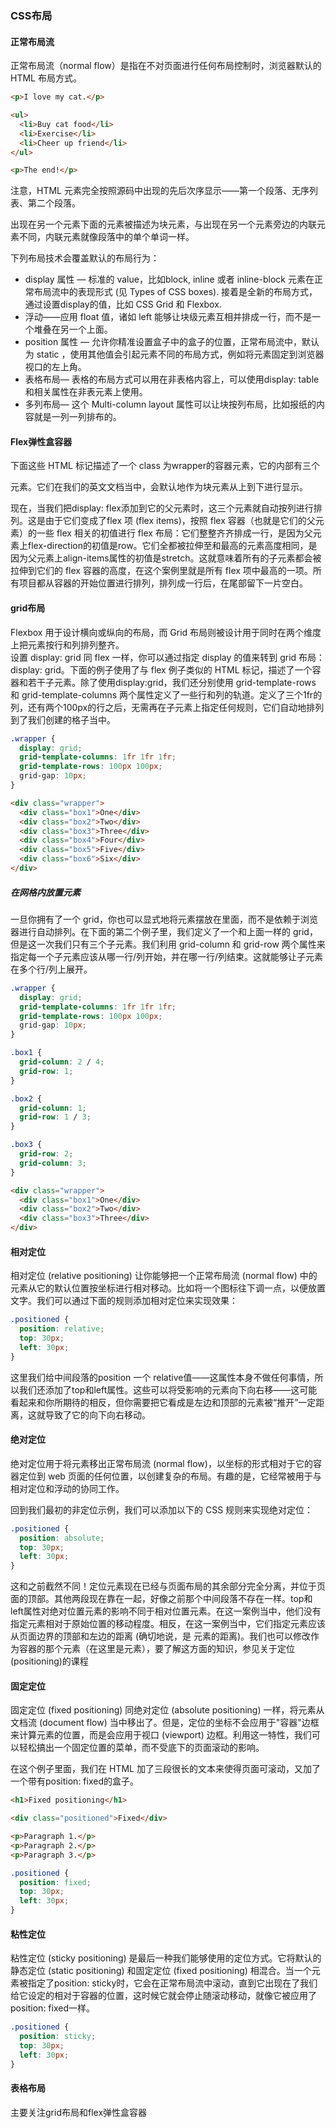 ### CSS布局
#### 正常布局流
正常布局流（normal flow）是指在不对页面进行任何布局控制时，浏览器默认的 HTML 布局方式。  
```html
<p>I love my cat.</p>

<ul>
  <li>Buy cat food</li>
  <li>Exercise</li>
  <li>Cheer up friend</li>
</ul>

<p>The end!</p>
```
注意，HTML 元素完全按照源码中出现的先后次序显示——第一个段落、无序列表、第二个段落。  

出现在另一个元素下面的元素被描述为块元素，与出现在另一个元素旁边的内联元素不同，内联元素就像段落中的单个单词一样。  

下列布局技术会覆盖默认的布局行为：  

* display 属性 — 标准的 value，比如block, inline 或者 inline-block 元素在正常布局流中的表现形式 (见 Types of CSS boxes). 接着是全新的布局方式，通过设置display的值，比如 CSS Grid 和 Flexbox.  
* 浮动——应用 float 值，诸如 left 能够让块级元素互相并排成一行，而不是一个堆叠在另一个上面。  
* position 属性 — 允许你精准设置盒子中的盒子的位置，正常布局流中，默认为 static ，使用其他值会引起元素不同的布局方式，例如将元素固定到浏览器视口的左上角。  
* 表格布局— 表格的布局方式可以用在非表格内容上，可以使用display: table和相关属性在非表元素上使用。  
* 多列布局— 这个 Multi-column layout 属性可以让块按列布局，比如报纸的内容就是一列一列排布的。  
#### Flex弹性盒容器
下面这些 HTML 标记描述了一个 class 为wrapper的容器元素，它的内部有三个<div>元素。它们在我们的英文文档当中，会默认地作为块元素从上到下进行显示。

现在，当我们把display: flex添加到它的父元素时，这三个元素就自动按列进行排列。这是由于它们变成了flex 项 (flex items)，按照 flex 容器（也就是它们的父元素）的一些 flex 相关的初值进行 flex 布局：它们整整齐齐排成一行，是因为父元素上flex-direction的初值是row。它们全都被拉伸至和最高的元素高度相同，是因为父元素上align-items属性的初值是stretch。这就意味着所有的子元素都会被拉伸到它们的 flex 容器的高度，在这个案例里就是所有 flex 项中最高的一项。所有项目都从容器的开始位置进行排列，排列成一行后，在尾部留下一片空白。
#### grid布局
Flexbox 用于设计横向或纵向的布局，而 Grid 布局则被设计用于同时在两个维度上把元素按行和列排列整齐。  
设置 display: grid
同 flex 一样，你可以通过指定 display 的值来转到 grid 布局：display: grid。下面的例子使用了与 flex 例子类似的 HTML 标记，描述了一个容器和若干子元素。除了使用display:grid，我们还分别使用 grid-template-rows 和 grid-template-columns 两个属性定义了一些行和列的轨道。定义了三个1fr的列，还有两个100px的行之后，无需再在子元素上指定任何规则，它们自动地排列到了我们创建的格子当中。
```css
.wrapper {
  display: grid;
  grid-template-columns: 1fr 1fr 1fr;
  grid-template-rows: 100px 100px;
  grid-gap: 10px;
}
```
```html
<div class="wrapper">
  <div class="box1">One</div>
  <div class="box2">Two</div>
  <div class="box3">Three</div>
  <div class="box4">Four</div>
  <div class="box5">Five</div>
  <div class="box6">Six</div>
</div>
```
##### 在网格内放置元素
一旦你拥有了一个 grid，你也可以显式地将元素摆放在里面，而不是依赖于浏览器进行自动排列。在下面的第二个例子里，我们定义了一个和上面一样的 grid，但是这一次我们只有三个子元素。我们利用 grid-column 和 grid-row 两个属性来指定每一个子元素应该从哪一行/列开始，并在哪一行/列结束。这就能够让子元素在多个行/列上展开。  
```css
.wrapper {
  display: grid;
  grid-template-columns: 1fr 1fr 1fr;
  grid-template-rows: 100px 100px;
  grid-gap: 10px;
}

.box1 {
  grid-column: 2 / 4;
  grid-row: 1;
}

.box2 {
  grid-column: 1;
  grid-row: 1 / 3;
}

.box3 {
  grid-row: 2;
  grid-column: 3;
}
```
```html
<div class="wrapper">
  <div class="box1">One</div>
  <div class="box2">Two</div>
  <div class="box3">Three</div>
</div>
```
#### 相对定位
相对定位 (relative positioning) 让你能够把一个正常布局流 (normal flow) 中的元素从它的默认位置按坐标进行相对移动。比如将一个图标往下调一点，以便放置文字。我们可以通过下面的规则添加相对定位来实现效果：
```css
.positioned {
  position: relative;
  top: 30px;
  left: 30px;
}
```
这里我们给中间段落的position 一个 relative值——这属性本身不做任何事情，所以我们还添加了top和left属性。这些可以将受影响的元素向下向右移——这可能看起来和你所期待的相反，但你需要把它看成是左边和顶部的元素被“推开”一定距离，这就导致了它的向下向右移动。
#### 绝对定位
绝对定位用于将元素移出正常布局流 (normal flow)，以坐标的形式相对于它的容器定位到 web 页面的任何位置，以创建复杂的布局。有趣的是，它经常被用于与相对定位和浮动的协同工作。

回到我们最初的非定位示例，我们可以添加以下的 CSS 规则来实现绝对定位：  
```css
.positioned {
  position: absolute;
  top: 30px;
  left: 30px;
}

```
这和之前截然不同！定位元素现在已经与页面布局的其余部分完全分离，并位于页面的顶部。其他两段现在靠在一起，好像之前那个中间段落不存在一样。top和left属性对绝对位置元素的影响不同于相对位置元素。在这一案例当中，他们没有指定元素相对于原始位置的移动程度。相反，在这一案例当中，它们指定元素应该从页面边界的顶部和左边的距离 (确切地说，是 <html>元素的距离)。我们也可以修改作为容器的那个元素（在这里是<html>元素），要了解这方面的知识，参见关于定位 (positioning)的课程

#### 固定定位
固定定位 (fixed positioning) 同绝对定位 (absolute positioning) 一样，将元素从文档流 (document flow) 当中移出了。但是，定位的坐标不会应用于"容器"边框来计算元素的位置，而是会应用于视口 (viewport) 边框。利用这一特性，我们可以轻松搞出一个固定位置的菜单，而不受底下的页面滚动的影响。

在这个例子里面，我们在 HTML 加了三段很长的文本来使得页面可滚动，又加了一个带有position: fixed的盒子。  
```html
<h1>Fixed positioning</h1>

<div class="positioned">Fixed</div>

<p>Paragraph 1.</p>
<p>Paragraph 2.</p>
<p>Paragraph 3.</p>
```
```css
.positioned {
  position: fixed;
  top: 30px;
  left: 30px;
}
```
#### 粘性定位
粘性定位 (sticky positioning) 是最后一种我们能够使用的定位方式。它将默认的静态定位 (static positioning) 和固定定位 (fixed positioning) 相混合。当一个元素被指定了position: sticky时，它会在正常布局流中滚动，直到它出现在了我们给它设定的相对于容器的位置，这时候它就会停止随滚动移动，就像它被应用了position: fixed一样。  
```css
.positioned {
  position: sticky;
  top: 30px;
  left: 30px;
}
```
#### 表格布局
主要关注grid布局和flex弹性盒容器